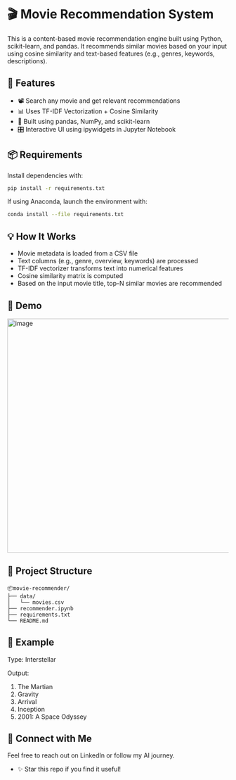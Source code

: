 # 🎬 Movie Recommendation System

This is a content-based movie recommendation engine built using Python, scikit-learn, and pandas. It recommends similar movies based on your input using cosine similarity and text-based features (e.g., genres, keywords, descriptions).

## 🚀 Features

- 📽️ Search any movie and get relevant recommendations
- 📊 Uses TF-IDF Vectorization + Cosine Similarity
- 🧠 Built using pandas, NumPy, and scikit-learn
- 🎛️ Interactive UI using ipywidgets in Jupyter Notebook

## 📦 Requirements

Install dependencies with:

```bash
pip install -r requirements.txt
```

If using Anaconda, launch the environment with:

```bash
conda install --file requirements.txt
```

## 💡 How It Works
- Movie metadata is loaded from a CSV file
- Text columns (e.g., genre, overview, keywords) are processed
- TF-IDF vectorizer transforms text into numerical features
- Cosine similarity matrix is computed
- Based on the input movie title, top-N similar movies are recommended

## 🧪 Demo
<img width="1020" height="532" alt="image" src="https://github.com/user-attachments/assets/e3961f79-d85a-4fef-bbde-7fdf54a480cf" />


## 📁 Project Structure
```
📦movie-recommender/
├── data/
│   └── movies.csv
├── recommender.ipynb
├── requirements.txt
└── README.md
```
## 🧠 Example
Type: Interstellar

Output:

1. The Martian
2. Gravity
3. Arrival
4. Inception
5. 2001: A Space Odyssey
   
## 🔗 Connect with Me
Feel free to reach out on LinkedIn or follow my AI journey.
- ✨ Star this repo if you find it useful!
